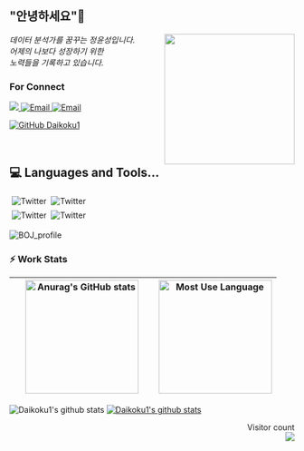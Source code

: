 <h2> "안녕하세요"👋 </h2>
<img align='right' src="https://user-images.githubusercontent.com/50973778/144942576-b2f10b31-e628-43e4-b7da-3cc2144a5b73.gif" width="230">
<p><em> 데이터 분석가를 꿈꾸는 정윤성입니다.</br> 어제의 나보다 성장하기 위한 </br> 노력들을 기록하고 있습니다.</em></p>

### For Connect
<a href="https://blog.naver.com/jjys9047" target="_blank"><img src="https://img.shields.io/badge/-BLOG-brightgreen?style=flat-square&logo=Bloglovin&logoColor=white">
<a href="https://mail.google.com/mail/?view=cm&amp;fs=1&amp;to=jys9047@gmail.com" target="_blank"><img src="https://img.shields.io/badge/-Gmail-c14438?style=flat-square&logo=Gmail&logoColor=white" alt="Email">
<a href="mailto:jjys9047@naver.com" target="_blank"><img src="https://img.shields.io/badge/-Naver-brightgreen?style=flat-square&logo=Naver&logoColor=white" alt="Email">

[![GitHub Daikoku1](https://img.shields.io/github/followers/Daikoku1?label=follow&style=social)](https://github.com/Daikoku1)

</br>

## 💻 Languages and Tools...
<img src="https://www.vectorlogo.zone/logos/python/python-ar21.svg" alt="Twitter" style="vertical-align:top; margin:4px"><img src="https://www.vectorlogo.zone/logos/mysql/mysql-ar21.svg" alt="Twitter" style="vertical-align:top; margin:4px">   
<img src="https://www.vectorlogo.zone/logos/github/github-ar21.svg" alt="Twitter" style="vertical-align:top; margin:4px"><img src="https://www.vectorlogo.zone/logos/visualstudio_code/visualstudio_code-ar21.svg" alt="Twitter" style="vertical-align:top; margin:4px">

<img align="center" src="http://mazassumnida.wtf/api/v2/generate_badge?boj=jys9047" alt="BOJ_profile"/>

### ⚡ Work Stats
<img src="https://github-readme-stats.vercel.app/api?username=Daikoku1&show_icons=true&theme=midnight-purple" alt="Anurag's GitHub stats" height="200" hspace="20"/>|<img src="https://github-readme-stats.vercel.app/api/top-langs/?username=Daikoku1&layout=compact&theme=midnight-purple" alt="Most Use Language" height="200"/>
|:-:|:-:|

![Daikoku1's github stats](https://github-readme-stats.vercel.app/api?username=Daikoku1&show_icons=true)
[![Daikoku1's github stats](https://github-readme-stats.vercel.app/api/top-langs/?username=Daikoku1&show_icons=true&hide_border=true&title_color=004386&icon_color=004386&layout=compact)](https://github.com/Daikoku1)


<p align="right"> 
  Visitor count<br>
  <img src="https://profile-counter.glitch.me/Daikoku1/count.svg" />
</p>
